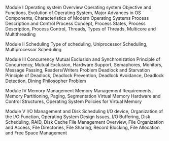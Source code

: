 
Module I 
Operating system Overview
Operating system Objective and Functions, Evolution of Operating System, Major Advances in
OS Components, Characteristics of Modern Operating Systems
Process Description and Control
Process Concept, Process States, Process Description, Process Control, Threads, Types of Threads,
Multicore and Multithreading

Module II 
Scheduling
Type of scheduling, Uniprocessor Scheduling, Multiprocessor Scheduling

Module III 
Concurrency
Mutual Exclusion and Synchronization
Principle of Concurrency, Mutual Exclusion, Hardware Support, Semaphores, Monitors, Message
Passing, Readers/Writers Problem
Deadlock and Starvation
Principle of Deadlock, Deadlock Prevention, Deadlock Avoidance, Deadlock Detection, Dining
Philosopher Problem

Module IV 
Memory Management
Memory Management Requirements, Memory Partitioning, Paging, Segmentation
Virtual Memory
Hardware and Control Structures, Operating System Policies for Virtual Memory

Module V 
I/O Management and Disk Scheduling
I/O device, Organization of the I/O Function, Operating System Design Issues, I/O Buffering, Disk
Scheduling, RAID, Disk Cache
File Management
Overview, File Organization and Access, File Directories, File Sharing, Record Blocking, File
Allocation and Free Space Management
